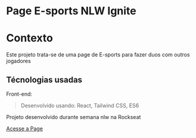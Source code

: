 # Page E-sports NLW Ignite

# Contexto
Este projeto trata-se de uma page de E-sports para fazer duos com outros jogadores

## Técnologias usadas

Front-end:
> Desenvolvido usando: React, Tailwind CSS, ES6

Projeto desenvolvido durante semana nlw na Rockseat

[Acesse a Page](https://nlw-ignite-5msp.vercel.app/)

